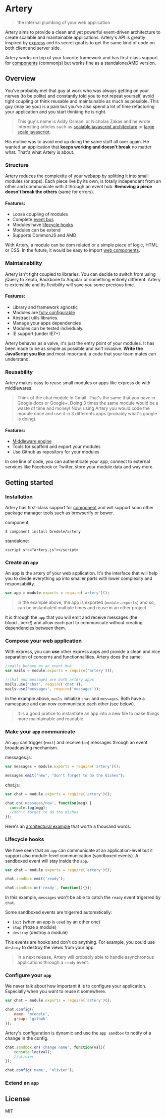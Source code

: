 
# Artery

  > the internal plumbing of your web application

Artery aims to provide a clean and yet powerful event-driven architecture to create scalable and maintainable applications. Artery's API is greatly inspired by [express](http://github.com/visionmedia/express) and its secret goal is to get the same kind of code on both client and server side.

Artery works on top of your favorite framework and has first-class support for [components](http://github.com/component) (commonjs) but works fine as a standalone/AMD version.


## Overview

You've probably met that guy at work who was always getting on your nerves (to be polite) and constantly told you to not repeat yourself, avoid tight coupling or think reusable and maintainable as much as possible. This guy (may be you) is a pain but you've also spend a lot of time refactoring your application and you start thinking he is right.

  > This guy's name is Addy Osmani or Nicholas Zakas and he wrote interesting articles such as [scalable javascript architecture](http://www.slideshare.net/nzakas/scalable-javascript-application-architecture-2012) or [large scale javascript](http://addyosmani.com/largescalejavascript/).

His motive was to avoid end up doing the same stuff all over again. He wanted an application that **keeps working and doesn't break** no matter what. That's what Artery is about.
<!---
  > **Don't be a fool!** There is great tools out there such as Backbone, Angular or Ember, but none of them give a structure to your web application. Because doing a scalable application is way more complicated than doing a todo list, you should have a framerwork that helps to architecture your app.
-->
### Structure

Artery reduces the complexity of your webapp by splitting it into small modules (or apps). Each piece live by its own, is totally independant from an other and communicate with it through an event hub. **Removing a piece doesn't break the others** (same for errors).

#### Features:
  - Loose coupling of modules
  - Complete [event bus]()
  - Modules have [lifecycle hooks]()
  - Modules can be extend
  - Supports CommonJS and AMD

With Artery, a module can be dom related or a simple piece of logic, HTML or CSS. In the future, it would be easy to import [web components](http://www.html5rocks.com/en/tutorials/webcomponents/customelements/).

### Maintainability

Artery isn't tight coupled to libraries. You can decide to switch from using jQuery to Zepto, Backbone to Angular or something entirely different. Artery is extensible and its flexibility will save you some precious time.

#### Features:
  - Library and framework agnostic
  - Modules are [fully configurable]()
  - Abstract utils libraries.
  - Manage your apps dependencies
  - Modules can be tested individualy.
  - IE support (under IE7+) 

Artery behaves as a valve, it's just the entry point of your modules. It has been made to be as simple as possible and isn't invasive. **Write the JavaScript you like** and most important, a code that your team mates can understand.  

### Reusability

Artery makes easy to reuse small modules or apps like express do with middlewares.

 > Think of the chat module in Gmail. That's the same that you have in Google docs or Google+. Doing 3 times the same module would be a waste of time and money! Now, using Artery you would code the module once and use it in 3 differents apps (probably what's google is doing).

#### Features:
  - [Middleware engine]()
  - Tools for scaffold and export your modules
  - Use Github as repository for your modules


In one line of code, you can authenticate your app, connect to external services like Facebook or Twitter, store your module data and way more.


## Getting started

### Installation

Artery has first-class support for [component](http://github.com/component) and will support soon other package manager tools such as browserify or bower.

component:

    $ component install bredele/artery

standalone:

    <script src="artery.js"></script>
 
### Create an `app`

An app is the artery of your web application. It's the interface that will help you to divide everything up into smaller parts with lower complexity and responsability.

```js
var app = module.exports = require('artery')();
```

  > In the example above, the app is exported (`module.exports`) and so, can be instantiated multiple times and reuse in an other project.

It is through the `app` that you will emit and receive messages (the blood...berk!) and allow each part to communicate without creating dependencies between them.

### Compose your web application

With express, you can **use** other express apps and provide a clean and nice separation of concerns and functionnalities. Artery does the same:

```js
//mails behave as an event hub
var mails = module.exports = require('artery')();

//chat and messages are both artery apps
mails.use('chat', require('chat'));
mails.use('messages', require('messages'));

```

In the example above, `mails` initialize `chat` and `messages`. Both have a namespace and can now communicate each other (see below).

  > It is a good pratice to instantiate an app into a new file to make things more maintainable and readable.


### Make your `app` communicate

An `app` can trigger (`emit`) and receive (`on`) messages through an event broadcasting mechanism.

messages.js:

```js
var messages = module.exports = require('artery')();

messages.emit("new", "don't forget to do the dishes");

```


chat.js:

```js
var chat = module.exports = require('artery')();

chat.on('messages/new', function(msg) {
  console.log(mgg);
  //don't forget to do the dishes
});
```
Here's an [architectural example](https://github.com/bredele/artery/tree/master/examples/architecture) that worth a thousand words.


### Lifecycle hooks

We have seen that an `app` can communicate at an application-level but it support also module-level communication (sandboxed events).
A sandboxed event will stay inside the `app`.

```js
var chat = module.exports = require('artery')();

chat.sandbox.emit('ready');

chat.sandbox.on('ready', function(){});

```
In this example, `messages` won't be able to catch the `ready` event trigerred by `chat`.

Some sandboxed events are trigerred automatically:
  - `init` (when an app is `used` by an other one)
  - `stop` (froze a module)
  - `destroy` (destroy a module)

This events are hooks and don't do anything. For example, you could use `destroy` to destroy the views from your app.

 > In a next release, Artery will probably able to handle asynchronous applications through a `ready` event.

### Configure your `app`

We never talk about how important it is to configure your application. Especially when you want to reuse it somewhere. 


```js
var chat = module.exports = require('artery')();

chat.config({
	name: 'bredele',
	group: 'github'
});

```

Artery's configuration is dynamic and use the `app sandbox` to notify of a change in the config.

```js
chat.sandbox.on('change name', function(val){
	console.log(val);
	//olivier
});

chat.config('name', 'olivier');

```

### Extend an `app`

## License

  MIT
